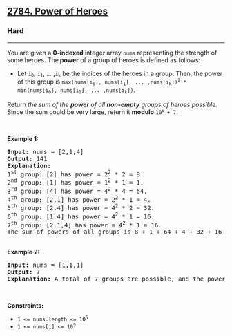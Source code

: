 <h2><a href="https://leetcode.com/problems/power-of-heroes">2784. Power of Heroes</a></h2><h3>Hard</h3><hr><p>You are given a <strong>0-indexed</strong> integer array <code>nums</code> representing the strength of some heroes. The<b> power</b> of a group of heroes is defined as follows:</p>

<ul>
	<li>Let <code>i<sub>0</sub></code>, <code>i<sub>1</sub></code>, ... ,<code>i<sub>k</sub></code> be the indices of the heroes in a group. Then, the power of this group is <code>max(nums[i<sub>0</sub>], nums[i<sub>1</sub>], ... ,nums[i<sub>k</sub>])<sup>2</sup> * min(nums[i<sub>0</sub>], nums[i<sub>1</sub>], ... ,nums[i<sub>k</sub>])</code>.</li>
</ul>

<p>Return <em>the sum of the <strong>power</strong> of all <strong>non-empty</strong> groups of heroes possible.</em> Since the sum could be very large, return it <strong>modulo</strong> <code>10<sup>9 </sup>+ 7</code>.</p>

<p>&nbsp;</p>
<p><strong class="example">Example 1:</strong></p>

<pre>
<strong>Input:</strong> nums = [2,1,4]
<strong>Output:</strong> 141
<strong>Explanation:</strong> 
1<sup>st</sup>&nbsp;group: [2] has power = 2<sup>2</sup>&nbsp;* 2 = 8.
2<sup>nd</sup>&nbsp;group: [1] has power = 1<sup>2</sup> * 1 = 1. 
3<sup>rd</sup>&nbsp;group: [4] has power = 4<sup>2</sup> * 4 = 64. 
4<sup>th</sup>&nbsp;group: [2,1] has power = 2<sup>2</sup> * 1 = 4. 
5<sup>th</sup>&nbsp;group: [2,4] has power = 4<sup>2</sup> * 2 = 32. 
6<sup>th</sup>&nbsp;group: [1,4] has power = 4<sup>2</sup> * 1 = 16. 
​​​​​​​7<sup>th</sup>&nbsp;group: [2,1,4] has power = 4<sup>2</sup>​​​​​​​ * 1 = 16. 
The sum of powers of all groups is 8 + 1 + 64 + 4 + 32 + 16 + 16 = 141.

</pre>

<p><strong class="example">Example 2:</strong></p>

<pre>
<strong>Input:</strong> nums = [1,1,1]
<strong>Output:</strong> 7
<strong>Explanation:</strong> A total of 7 groups are possible, and the power of each group will be 1. Therefore, the sum of the powers of all groups is 7.
</pre>

<p>&nbsp;</p>
<p><strong>Constraints:</strong></p>

<ul>
	<li><code>1 &lt;= nums.length &lt;= 10<sup>5</sup></code></li>
	<li><code>1 &lt;= nums[i] &lt;= 10<sup>9</sup></code></li>
</ul>
